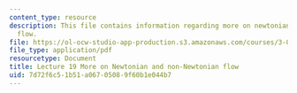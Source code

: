 ```yaml
---
content_type: resource
description: This file contains information regarding more on newtonian and non-newtonian
  flow.
file: https://ol-ocw-studio-app-production.s3.amazonaws.com/courses/3-044-materials-processing-spring-2013/7d72f6c51b51a06705089f60b1e044b7_MIT3_044S13_Lec19.pdf
file_type: application/pdf
resourcetype: Document
title: Lecture 19 More on Newtonian and non-Newtonian flow
uid: 7d72f6c5-1b51-a067-0508-9f60b1e044b7
---
```

